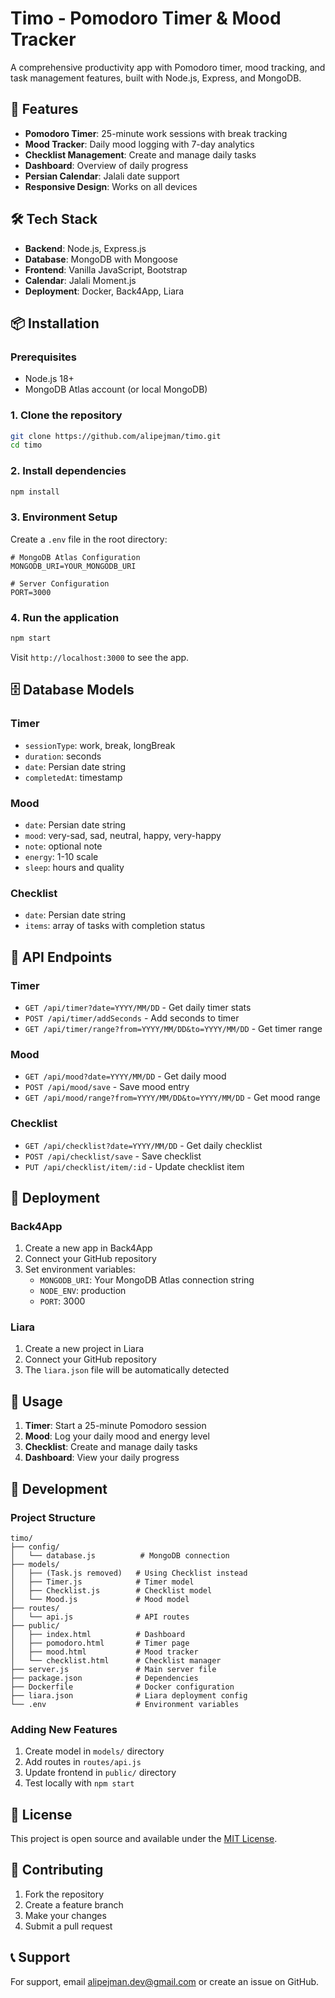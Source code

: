 # Timo - Pomodoro Timer & Mood Tracker

A comprehensive productivity app with Pomodoro timer, mood tracking, and task management features, built with Node.js, Express, and MongoDB.

## 🚀 Features

- **Pomodoro Timer**: 25-minute work sessions with break tracking
- **Mood Tracker**: Daily mood logging with 7-day analytics
- **Checklist Management**: Create and manage daily tasks
- **Dashboard**: Overview of daily progress
- **Persian Calendar**: Jalali date support
- **Responsive Design**: Works on all devices

## 🛠️ Tech Stack

- **Backend**: Node.js, Express.js
- **Database**: MongoDB with Mongoose
- **Frontend**: Vanilla JavaScript, Bootstrap
- **Calendar**: Jalali Moment.js
- **Deployment**: Docker, Back4App, Liara

## 📦 Installation

### Prerequisites
- Node.js 18+
- MongoDB Atlas account (or local MongoDB)

### 1. Clone the repository
```bash
git clone https://github.com/alipejman/timo.git
cd timo
```

### 2. Install dependencies
```bash
npm install
```

### 3. Environment Setup
Create a `.env` file in the root directory:

```env
# MongoDB Atlas Configuration
MONGODB_URI=YOUR_MONGODB_URI

# Server Configuration
PORT=3000
```

### 4. Run the application
```bash
npm start
```

Visit `http://localhost:3000` to see the app.

## 🗄️ Database Models

### Timer
- `sessionType`: work, break, longBreak
- `duration`: seconds
- `date`: Persian date string
- `completedAt`: timestamp

### Mood
- `date`: Persian date string
- `mood`: very-sad, sad, neutral, happy, very-happy
- `note`: optional note
- `energy`: 1-10 scale
- `sleep`: hours and quality

### Checklist
- `date`: Persian date string
- `items`: array of tasks with completion status

## 🔌 API Endpoints

### Timer
- `GET /api/timer?date=YYYY/MM/DD` - Get daily timer stats
- `POST /api/timer/addSeconds` - Add seconds to timer
- `GET /api/timer/range?from=YYYY/MM/DD&to=YYYY/MM/DD` - Get timer range

### Mood
- `GET /api/mood?date=YYYY/MM/DD` - Get daily mood
- `POST /api/mood/save` - Save mood entry
- `GET /api/mood/range?from=YYYY/MM/DD&to=YYYY/MM/DD` - Get mood range

### Checklist
- `GET /api/checklist?date=YYYY/MM/DD` - Get daily checklist
- `POST /api/checklist/save` - Save checklist
- `PUT /api/checklist/item/:id` - Update checklist item

## 🚀 Deployment

### Back4App
1. Create a new app in Back4App
2. Connect your GitHub repository
3. Set environment variables:
   - `MONGODB_URI`: Your MongoDB Atlas connection string
   - `NODE_ENV`: production
   - `PORT`: 3000

### Liara
1. Create a new project in Liara
2. Connect your GitHub repository
3. The `liara.json` file will be automatically detected

## 📱 Usage

1. **Timer**: Start a 25-minute Pomodoro session
2. **Mood**: Log your daily mood and energy level
3. **Checklist**: Create and manage daily tasks
4. **Dashboard**: View your daily progress

## 🔧 Development

### Project Structure
```
timo/
├── config/
│   └── database.js          # MongoDB connection
├── models/
│   ├── (Task.js removed)   # Using Checklist instead
│   ├── Timer.js            # Timer model
│   ├── Checklist.js        # Checklist model
│   └── Mood.js             # Mood model
├── routes/
│   └── api.js              # API routes
├── public/
│   ├── index.html          # Dashboard
│   ├── pomodoro.html       # Timer page
│   ├── mood.html           # Mood tracker
│   └── checklist.html      # Checklist manager
├── server.js               # Main server file
├── package.json            # Dependencies
├── Dockerfile              # Docker configuration
├── liara.json              # Liara deployment config
└── .env                    # Environment variables
```

### Adding New Features
1. Create model in `models/` directory
2. Add routes in `routes/api.js`
3. Update frontend in `public/` directory
4. Test locally with `npm start`

## 📄 License

This project is open source and available under the [MIT License](LICENSE).

## 🤝 Contributing

1. Fork the repository
2. Create a feature branch
3. Make your changes
4. Submit a pull request

## 📞 Support

For support, email [alipejman.dev@gmail.com](mailto:alipejman.dev@gmail.com) or create an issue on GitHub.
